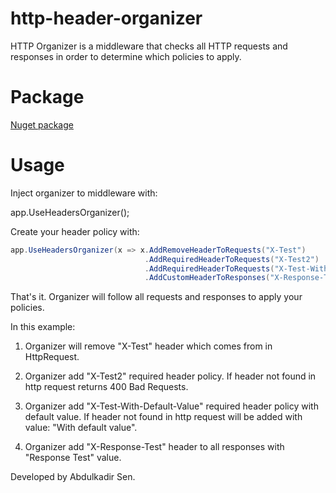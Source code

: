 # http-header-organizer
HTTP Organizer is a middleware that checks all HTTP requests and responses in order to determine which policies to apply.

# Package

[Nuget package](https://www.nuget.org/packages/Http.Header.Organizer)

# Usage

Inject organizer to middleware with:

app.UseHeadersOrganizer();

Create your header policy with:

```csharp
app.UseHeadersOrganizer(x => x.AddRemoveHeaderToRequests("X-Test")
                              .AddRequiredHeaderToRequests("X-Test2")
                              .AddRequiredHeaderToRequests("X-Test-With-Default-Value", "With default value")
                              .AddCustomHeaderToResponses("X-Response-Test", "Response Test"));
```

That's it. Organizer will follow all requests and responses to apply your policies.

In this example:

1. Organizer will remove "X-Test" header which comes from in HttpRequest. 

2. Organizer add "X-Test2" required header policy. If header not found in http request returns 400 Bad Requests.

3. Organizer add "X-Test-With-Default-Value" required header policy with default value. If header not found in http request will be added with value: "With default value".

4. Organizer add "X-Response-Test" header to all responses with "Response Test" value.


Developed by Abdulkadir Sen.
